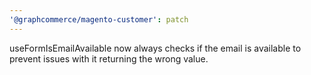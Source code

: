 ```yaml
---
'@graphcommerce/magento-customer': patch
---
```


useFormIsEmailAvailable now always checks if the email is available to prevent issues with it returning the wrong value.
